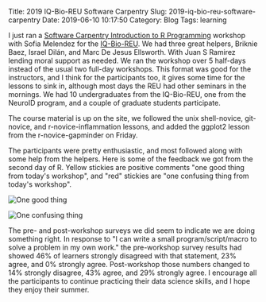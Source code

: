 Title: 2019 IQ-Bio-REU Software Carpentry
Slug: 2019-iq-bio-reu-software-carpentry
Date: 2019-06-10 10:17:50
Category: Blog
Tags: learning


I just ran a
[Software Carpentry Introduction to R Programming](https://idi-bd2k.github.io/2019-06-03-puerto_rico-R/)
workshop with Sofia Melendez for the
[IQ-Bio-REU](http://iqbioreu.uprrp.edu/). We had three great helpers,
Briknie Baez, Israel Dilán, and Marc De Jesus Ellsworth. With Juan S Ramirez lending moral support as needed. We ran the workshop over 5 half-days instead of the usual two full-day workshops. This format was good for the instructors, and I think for the participants too, it gives some time for the lessons to sink in, although most days the REU had other seminars in the mornings.
We had 10 undergraduates from the IQ-Bio-REU, one from the NeuroID program, and a couple of graduate students participate.

The course material is up on the site, we followed the unix shell-novice, git-novice, and r-novice-inflammation lessons, and added the ggplot2 lesson from the r-novice-gapminder on Friday.

The participants were pretty enthusiastic, and most followed along with some help from the helpers. Here is some of the feedback we got from the second day of R. Yellow stickies are positive comments "one good thing from today's workshop", and "red" stickies are "one confusing thing from today's workshop".

![One good thing]({filename}/images/good.jpg)

![One confusing thing]({filename}/images/confusing.jpg)

The pre- and post-workshop surveys we did seem to indicate we are doing something right. In response to "I can write a small program/script/macro to solve a problem in my own work." the pre-workshop survey results had showed 46% of learners strongly disagreed with that statement, 23% agree, and 0% strongly agree. Post-workshop those numbers changed to 14% strongly disagree, 43% agree, and 29% strongly agree. I encourage all the participants to continue practicing their data science skills, and I hope they enjoy their summer.
